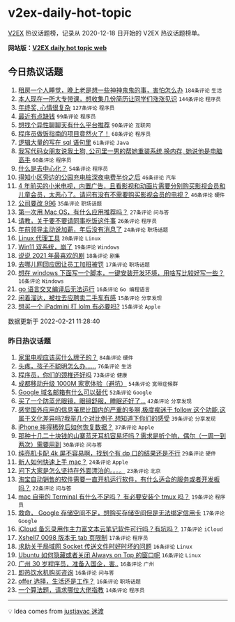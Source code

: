 # v2ex-daily-hot-topic

[V2EX](https://www.v2ex.com/) 热议话题榜，记录从 2020-12-18 日开始的 V2EX 热议话题榜单。

**网站版：[V2EX daily hot topic web](https://boojack.github.io/v2ex-daily-hot-topic-web/)**

## 今日热议话题

<!-- TODAY BEGIN -->

1. [租房一个人睡觉，晚上老是想一些神神鬼鬼的事，害怕怎么办](https://www.v2ex.com/t/835303) `184条评论` `生活`
1. [本人现在一所大专带课，想收集几份简历让同学们涨涨见识](https://www.v2ex.com/t/835286) `144条评论` `程序员`
1. [年终奖, 心情很复杂](https://www.v2ex.com/t/835402) `127条评论` `程序员`
1. [最近有点缺钱](https://www.v2ex.com/t/835314) `99条评论` `程序员`
1. [想找个异性聊聊天有什么平台推荐](https://www.v2ex.com/t/835291) `90条评论` `互联网`
1. [程序员做饭指南的项目竟然火了！](https://www.v2ex.com/t/835363) `68条评论` `程序员`
1. [逻辑大量的写在 sql 语句里](https://www.v2ex.com/t/835439) `61条评论` `Java`
1. [我写代码女朋友说我土狗, 公司里一男的帮她重装系统,换内存, 她说他是电脑高手](https://www.v2ex.com/t/835417) `60条评论` `程序员`
1. [什么是去中心化？](https://www.v2ex.com/t/835289) `54条评论` `程序员`
1. [得知小区旁边的公园充电桩深夜电费半价之后](https://www.v2ex.com/t/835413) `46条评论` `汽车`
1. [4 年前买的小米电视，内置广告，且看影视和动画片需要分别购买影视会员和儿童会员，太恶心了。请问有没有不需要购买影视会员的电视？](https://www.v2ex.com/t/835310) `46条评论` `硬件`
1. [公司要改 996](https://www.v2ex.com/t/835444) `35条评论` `职场话题`
1. [第一次用 Mac OS，有什么应用推荐吗？](https://www.v2ex.com/t/835362) `27条评论` `问与答`
1. [请教，关于要不要请同事吃饭这件事](https://www.v2ex.com/t/835335) `26条评论` `程序员`
1. [年前领导主动说加薪，年后没有消息了](https://www.v2ex.com/t/835338) `24条评论` `职场话题`
1. [Linux 代理工具](https://www.v2ex.com/t/835321) `20条评论` `Linux`
1. [Win11 双系统，崩了](https://www.v2ex.com/t/835345) `19条评论` `Windows`
1. [说说 2021 年最喜欢的剧](https://www.v2ex.com/t/835348) `18条评论` `剧集`
1. [去哪儿网回应因让员工加班被罚](https://www.v2ex.com/t/835391) `17条评论` `职场话题`
1. [想在 windows 下面写一个脚本，一键安装开发环境，用啥写比较好写一些？](https://www.v2ex.com/t/835416) `16条评论` `Windows`
1. [go 语言交叉编译后无法运行](https://www.v2ex.com/t/835368) `16条评论` `Go 编程语言`
1. [闲着溜达，被拉去应聘卖二手车有感](https://www.v2ex.com/t/835451) `15条评论` `分享发现`
1. [想买一个 iPadmini 打 lolm 有必要吗?](https://www.v2ex.com/t/835392) `15条评论` `Apple`

数据更新于 2022-02-21 11:28:40

<!-- TODAY END -->

### 昨日热议话题

<!-- YESTERDAY BEGIN -->

1. [家里电视应该买什么牌子的？](https://www.v2ex.com/t/835139) `84条评论` `硬件`
1. [头疼，孩子不聪明怎么办……](https://www.v2ex.com/t/835185) `76条评论` `生活`
1. [程序员，你们的颈椎还好吗](https://www.v2ex.com/t/835152) `73条评论` `健康`
1. [成都移动升级 1000M 家宽体验（避坑）](https://www.v2ex.com/t/835158) `54条评论` `宽带症候群`
1. [Google 域名邮箱有什么可以替代](https://www.v2ex.com/t/835155) `52条评论` `Google`
1. [买了一个防蓝光眼镜，眼镜舒服，睡眠还好了...](https://www.v2ex.com/t/835258) `42条评论` `分享发现`
1. [感觉国外应用的信息茧房比国内的严重的多啊,极度痴迷于 follow 这个功能,这属于文化差异吗?我举几个对比例子,想知道下你们的感受](https://www.v2ex.com/t/835238) `39条评论` `分享发现`
1. [iPhone 摔得稀碎后如何恢复数据？](https://www.v2ex.com/t/835177) `37条评论` `Apple`
1. [那种十几二十块钱的山寨蓝牙耳机容易坏吗？需求是听个响，偶尔（一周一到两次）需要用到](https://www.v2ex.com/t/835137) `30条评论` `问与答`
1. [纯亮机卡配 4k 屏不容易啊，找到个有 dp 口的结果还是不行](https://www.v2ex.com/t/835169) `29条评论` `硬件`
1. [新人如何快速上手 mac？](https://www.v2ex.com/t/835250) `24条评论` `Apple`
1. [问下大家是怎么坚持在外面漂泊的。。。。](https://www.v2ex.com/t/835223) `23条评论` `北京`
1. [淘宝自动销售的软件需要一直开机运行软件，有什么适合的服务或者开发板吗？](https://www.v2ex.com/t/835144) `22条评论` `问与答`
1. [mac 自带的 Terminal 有什么不足吗？ 有必要安装个 tmux 吗？](https://www.v2ex.com/t/835246) `19条评论` `程序员`
1. [救命， Google 存储空间不足，想购买存储空间但是无法绑定信用卡](https://www.v2ex.com/t/835220) `17条评论` `Google`
1. [iCloud 备忘录用作主力富文本云笔记软件可行吗？有坑吗？](https://www.v2ex.com/t/835209) `17条评论` `iCloud`
1. [Xshell7 0098 版本无 tab 页限制](https://www.v2ex.com/t/835196) `17条评论` `程序员`
1. [求助关于局域网 Socket 传送文件时好时坏的问题](https://www.v2ex.com/t/835264) `16条评论` `Linux`
1. [Ubuntu 如何隐藏或者关闭 Always on Top 的窗口呢](https://www.v2ex.com/t/835245) `16条评论` `Linux`
1. [广州 30 岁程序员，准备入国企，害..](https://www.v2ex.com/t/835241) `16条评论` `广州`
1. [即热饮水机购买咨询](https://www.v2ex.com/t/835217) `16条评论` `问与答`
1. [offer 选择，生活还是工作？](https://www.v2ex.com/t/835203) `16条评论` `职场话题`
1. [一个算法题，请求哪位大佬指教](https://www.v2ex.com/t/835261) `14条评论` `程序员`

<!-- YESTERDAY END -->

---

💡 Idea comes from [justjavac 迷渡](https://github.com/justjavac/)
